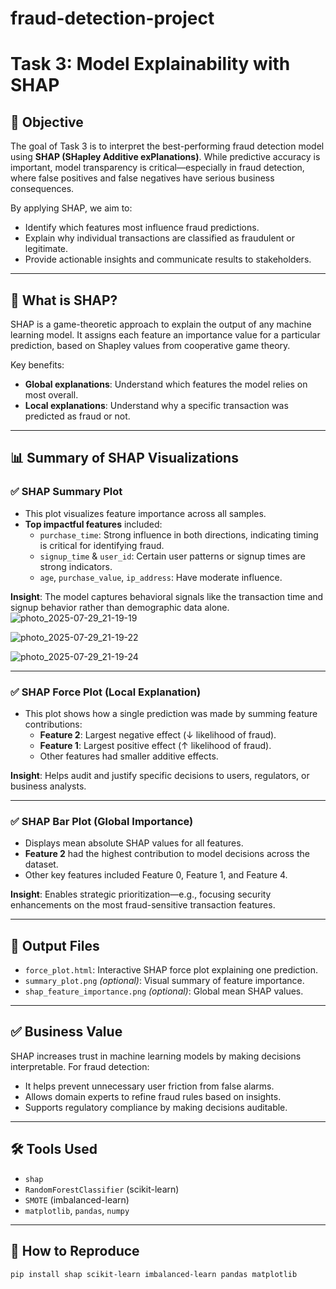 # fraud-detection-project
# Task 3: Model Explainability with SHAP

## 📌 Objective

The goal of Task 3 is to interpret the best-performing fraud detection model using **SHAP (SHapley Additive exPlanations)**. While predictive accuracy is important, model transparency is critical—especially in fraud detection, where false positives and false negatives have serious business consequences.

By applying SHAP, we aim to:
- Identify which features most influence fraud predictions.
- Explain why individual transactions are classified as fraudulent or legitimate.
- Provide actionable insights and communicate results to stakeholders.

---

## 🧠 What is SHAP?

SHAP is a game-theoretic approach to explain the output of any machine learning model. It assigns each feature an importance value for a particular prediction, based on Shapley values from cooperative game theory.

Key benefits:
- **Global explanations**: Understand which features the model relies on most overall.
- **Local explanations**: Understand why a specific transaction was predicted as fraud or not.

---

## 📊 Summary of SHAP Visualizations

### ✅ SHAP Summary Plot

- This plot visualizes feature importance across all samples.
- **Top impactful features** included:
  - `purchase_time`: Strong influence in both directions, indicating timing is critical for identifying fraud.
  - `signup_time` & `user_id`: Certain user patterns or signup times are strong indicators.
  - `age`, `purchase_value`, `ip_address`: Have moderate influence.

**Insight**: The model captures behavioral signals like the transaction time and signup behavior rather than demographic data alone.
![photo_2025-07-29_21-19-19](https://github.com/user-attachments/assets/b1e44cf8-c242-4016-9d5a-8b12a200df22)

![photo_2025-07-29_21-19-22](https://github.com/user-attachments/assets/70d07d5e-4f5c-4cda-84e6-889ed362be51)

![photo_2025-07-29_21-19-24](https://github.com/user-attachments/assets/845076fd-26ec-41a6-8025-fd4824309f44)


---

### ✅ SHAP Force Plot (Local Explanation)

- This plot shows how a single prediction was made by summing feature contributions:
  - **Feature 2**: Largest negative effect (↓ likelihood of fraud).
  - **Feature 1**: Largest positive effect (↑ likelihood of fraud).
  - Other features had smaller additive effects.

**Insight**: Helps audit and justify specific decisions to users, regulators, or business analysts.

---

### ✅ SHAP Bar Plot (Global Importance)

- Displays mean absolute SHAP values for all features.
- **Feature 2** had the highest contribution to model decisions across the dataset.
- Other key features included Feature 0, Feature 1, and Feature 4.

**Insight**: Enables strategic prioritization—e.g., focusing security enhancements on the most fraud-sensitive transaction features.

---

## 📁 Output Files

- `force_plot.html`: Interactive SHAP force plot explaining one prediction.
- `summary_plot.png` *(optional)*: Visual summary of feature importance.
- `shap_feature_importance.png` *(optional)*: Global mean SHAP values.

---

## ✅ Business Value

SHAP increases trust in machine learning models by making decisions interpretable. For fraud detection:
- It helps prevent unnecessary user friction from false alarms.
- Allows domain experts to refine fraud rules based on insights.
- Supports regulatory compliance by making decisions auditable.

---

## 🛠 Tools Used

- `shap`
- `RandomForestClassifier` (scikit-learn)
- `SMOTE` (imbalanced-learn)
- `matplotlib`, `pandas`, `numpy`

---

## 📝 How to Reproduce

```bash
pip install shap scikit-learn imbalanced-learn pandas matplotlib
